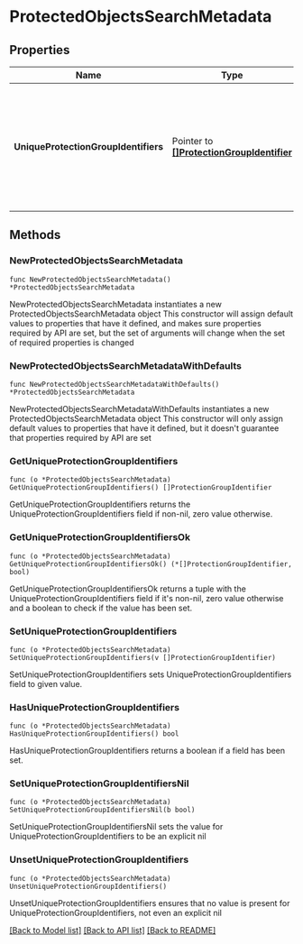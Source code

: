 # ProtectedObjectsSearchMetadata

## Properties

Name | Type | Description | Notes
------------ | ------------- | ------------- | -------------
**UniqueProtectionGroupIdentifiers** | Pointer to [**[]ProtectionGroupIdentifier**](ProtectionGroupIdentifier.md) | Specifies the list of unique Protection Group identifiers for all the Objects returned in the response. | [optional] 

## Methods

### NewProtectedObjectsSearchMetadata

`func NewProtectedObjectsSearchMetadata() *ProtectedObjectsSearchMetadata`

NewProtectedObjectsSearchMetadata instantiates a new ProtectedObjectsSearchMetadata object
This constructor will assign default values to properties that have it defined,
and makes sure properties required by API are set, but the set of arguments
will change when the set of required properties is changed

### NewProtectedObjectsSearchMetadataWithDefaults

`func NewProtectedObjectsSearchMetadataWithDefaults() *ProtectedObjectsSearchMetadata`

NewProtectedObjectsSearchMetadataWithDefaults instantiates a new ProtectedObjectsSearchMetadata object
This constructor will only assign default values to properties that have it defined,
but it doesn't guarantee that properties required by API are set

### GetUniqueProtectionGroupIdentifiers

`func (o *ProtectedObjectsSearchMetadata) GetUniqueProtectionGroupIdentifiers() []ProtectionGroupIdentifier`

GetUniqueProtectionGroupIdentifiers returns the UniqueProtectionGroupIdentifiers field if non-nil, zero value otherwise.

### GetUniqueProtectionGroupIdentifiersOk

`func (o *ProtectedObjectsSearchMetadata) GetUniqueProtectionGroupIdentifiersOk() (*[]ProtectionGroupIdentifier, bool)`

GetUniqueProtectionGroupIdentifiersOk returns a tuple with the UniqueProtectionGroupIdentifiers field if it's non-nil, zero value otherwise
and a boolean to check if the value has been set.

### SetUniqueProtectionGroupIdentifiers

`func (o *ProtectedObjectsSearchMetadata) SetUniqueProtectionGroupIdentifiers(v []ProtectionGroupIdentifier)`

SetUniqueProtectionGroupIdentifiers sets UniqueProtectionGroupIdentifiers field to given value.

### HasUniqueProtectionGroupIdentifiers

`func (o *ProtectedObjectsSearchMetadata) HasUniqueProtectionGroupIdentifiers() bool`

HasUniqueProtectionGroupIdentifiers returns a boolean if a field has been set.

### SetUniqueProtectionGroupIdentifiersNil

`func (o *ProtectedObjectsSearchMetadata) SetUniqueProtectionGroupIdentifiersNil(b bool)`

 SetUniqueProtectionGroupIdentifiersNil sets the value for UniqueProtectionGroupIdentifiers to be an explicit nil

### UnsetUniqueProtectionGroupIdentifiers
`func (o *ProtectedObjectsSearchMetadata) UnsetUniqueProtectionGroupIdentifiers()`

UnsetUniqueProtectionGroupIdentifiers ensures that no value is present for UniqueProtectionGroupIdentifiers, not even an explicit nil

[[Back to Model list]](../README.md#documentation-for-models) [[Back to API list]](../README.md#documentation-for-api-endpoints) [[Back to README]](../README.md)


